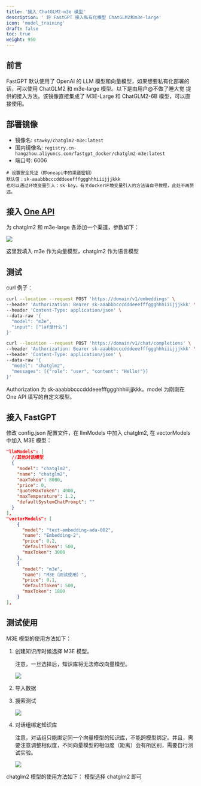 ```yaml
---
title: '接入 ChatGLM2-m3e 模型'
description: ' 将 FastGPT 接入私有化模型 ChatGLM2和m3e-large'
icon: 'model_training'
draft: false
toc: true
weight: 950
---
```


## 前言

FastGPT 默认使用了 OpenAI 的 LLM 模型和向量模型，如果想要私有化部署的话，可以使用 ChatGLM2 和 m3e-large 模型。以下是由用户@不做了睡大觉 提供的接入方法。该镜像直接集成了 M3E-Large 和 ChatGLM2-6B 模型，可以直接使用。

## 部署镜像

+ 镜像名: `stawky/chatglm2-m3e:latest`  
+ 国内镜像名: `registry.cn-hangzhou.aliyuncs.com/fastgpt_docker/chatglm2-m3e:latest`
+ 端口号: 6006

```
# 设置安全凭证（即oneapi中的渠道密钥）
默认值：sk-aaabbbcccdddeeefffggghhhiiijjjkkk
也可以通过环境变量引入：sk-key。有关docker环境变量引入的方法请自寻教程，此处不再赘述。
```

## 接入 [One API](/docs/development/one-api/)

为 chatglm2 和 m3e-large 各添加一个渠道，参数如下：

![](/imgs/model-m3e1.png)

这里我填入 m3e 作为向量模型，chatglm2 作为语言模型

## 测试

curl 例子：

```bash
curl --location --request POST 'https://domain/v1/embeddings' \
--header 'Authorization: Bearer sk-aaabbbcccdddeeefffggghhhiiijjjkkk' \
--header 'Content-Type: application/json' \
--data-raw '{
  "model": "m3e",
  "input": ["laf是什么"]
}'
```

```bash
curl --location --request POST 'https://domain/v1/chat/completions' \
--header 'Authorization: Bearer sk-aaabbbcccdddeeefffggghhhiiijjjkkk' \
--header 'Content-Type: application/json' \
--data-raw '{
  "model": "chatglm2",
  "messages": [{"role": "user", "content": "Hello!"}]
}'
```

Authorization 为 sk-aaabbbcccdddeeefffggghhhiiijjjkkk。model 为刚刚在 One API 填写的自定义模型。

## 接入 FastGPT

修改 config.json 配置文件，在 llmModels 中加入 chatglm2, 在 vectorModels 中加入 M3E 模型：

```json
"llmModels": [
  //其他对话模型
  {
    "model": "chatglm2",
    "name": "chatglm2",
    "maxToken": 8000,
    "price": 0,
    "quoteMaxToken": 4000,
    "maxTemperature": 1.2,
    "defaultSystemChatPrompt": ""
  }
],
"vectorModels": [
    {
      "model": "text-embedding-ada-002",
      "name": "Embedding-2",
      "price": 0.2,
      "defaultToken": 500,
      "maxToken": 3000
    },
    {
      "model": "m3e",
      "name": "M3E（测试使用）",
      "price": 0.1,
      "defaultToken": 500,
      "maxToken": 1800
    }
],
```

## 测试使用

M3E 模型的使用方法如下：

1. 创建知识库时候选择 M3E 模型。

   注意，一旦选择后，知识库将无法修改向量模型。
   
   ![](/imgs/model-m3e2.png)

2. 导入数据
3. 搜索测试

   ![](/imgs/model-m3e3.png)

4. 对话组绑定知识库

   注意，对话组只能绑定同一个向量模型的知识库，不能跨模型绑定。并且，需要注意调整相似度，不同向量模型的相似度（距离）会有所区别，需要自行测试实验。
   
   ![](/imgs/model-m3e4.png)

chatglm2 模型的使用方法如下：
模型选择 chatglm2 即可
